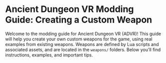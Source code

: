 # Ancient Dungeon VR Modding Guide: Creating a Custom Weapon

Welcome to the modding guide for Ancient Dungeon VR (ADVR)! This guide will help you create your own custom weapons for the game, using real examples from existing weapons. Weapons are defined by Lua scripts and associated assets, and are located in the `weapons/` folders. Below you'll find instructions, examples, and important tips.

